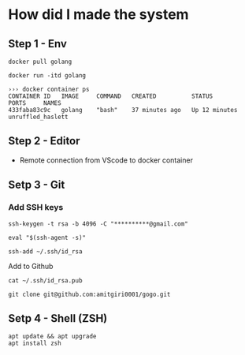 # How did I made the system
## Step 1 - Env
```
docker pull golang
```

```
docker run -itd golang
```

```
››› docker container ps                                                                                     
CONTAINER ID   IMAGE     COMMAND   CREATED          STATUS          PORTS     NAMES
433faba83c9c   golang    "bash"    37 minutes ago   Up 12 minutes             unruffled_haslett
```

## Step 2 - Editor
- Remote connection from VScode to docker container

## Setp 3 - Git
### Add SSH keys
```
ssh-keygen -t rsa -b 4096 -C "**********@gmail.com"
```

```
eval "$(ssh-agent -s)"
```

```
ssh-add ~/.ssh/id_rsa
```
Add to Github
```
cat ~/.ssh/id_rsa.pub
```

```
git clone git@github.com:amitgiri0001/gogo.git
```

## Setp 4 - Shell (ZSH)
```
apt update && apt upgrade
apt install zsh
```